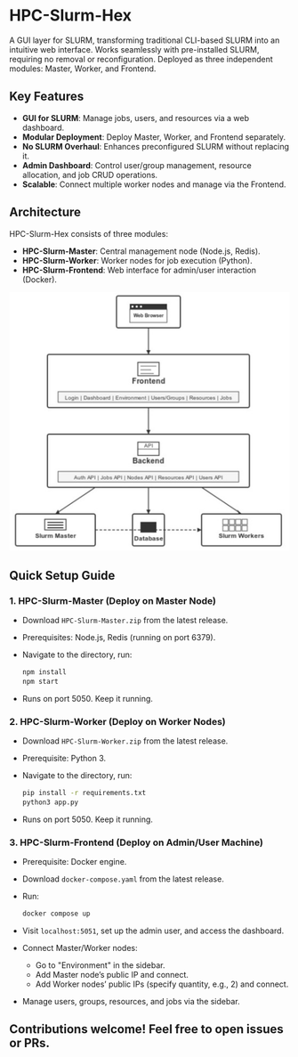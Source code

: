 # HPC-Slurm-Hex

A GUI layer for SLURM, transforming traditional CLI-based SLURM into an intuitive web interface. Works seamlessly with pre-installed SLURM, requiring no removal or reconfiguration. Deployed as three independent modules: Master, Worker, and Frontend.

## Key Features

- **GUI for SLURM**: Manage jobs, users, and resources via a web dashboard.
- **Modular Deployment**: Deploy Master, Worker, and Frontend separately.
- **No SLURM Overhaul**: Enhances preconfigured SLURM without replacing it.
- **Admin Dashboard**: Control user/group management, resource allocation, and job CRUD operations.
- **Scalable**: Connect multiple worker nodes and manage via the Frontend.

## Architecture

HPC-Slurm-Hex consists of three modules:

- **HPC-Slurm-Master**: Central management node (Node.js, Redis).
- **HPC-Slurm-Worker**: Worker nodes for job execution (Python).
- **HPC-Slurm-Frontend**: Web interface for admin/user interaction (Docker).

![Github All Releases](assets/arch.jpg)

## Quick Setup Guide

### 1. HPC-Slurm-Master (Deploy on Master Node)

- Download `HPC-Slurm-Master.zip` from the latest release.
- Prerequisites: Node.js, Redis (running on port 6379).
- Navigate to the directory, run:

  ```bash
  npm install
  npm start
  ```
- Runs on port 5050. Keep it running.

### 2. HPC-Slurm-Worker (Deploy on Worker Nodes)

- Download `HPC-Slurm-Worker.zip` from the latest release.
- Prerequisite: Python 3.
- Navigate to the directory, run:

  ```bash
  pip install -r requirements.txt
  python3 app.py
  ```
- Runs on port 5050. Keep it running.

### 3. HPC-Slurm-Frontend (Deploy on Admin/User Machine)

- Prerequisite: Docker engine.
- Download `docker-compose.yaml` from the latest release.
- Run:

  ```bash
  docker compose up
  ```
- Visit `localhost:5051`, set up the admin user, and access the dashboard.
- Connect Master/Worker nodes:
  - Go to "Environment" in the sidebar.
  - Add Master node’s public IP and connect.
  - Add Worker nodes’ public IPs (specify quantity, e.g., 2) and connect.
- Manage users, groups, resources, and jobs via the sidebar.


## Contributions welcome! Feel free to open issues or PRs.

